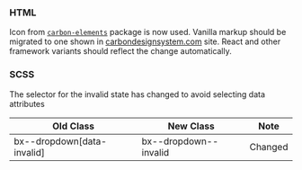 ### HTML

Icon from [`carbon-elements`](https://github.com/IBM/carbon-elements) package is now used. Vanilla markup should be migrated to one shown in [carbondesignsystem.com](https://next.carbondesignsystem.com/components/dropdown/code) site. React and other framework variants should reflect the change automatically.

### SCSS

The selector for the invalid state has changed to avoid selecting data attributes

| Old Class                  | New Class             | Note    |
| -------------------------- | --------------------- | ------- |
| bx--dropdown[data-invalid] | bx--dropdown--invalid | Changed |
